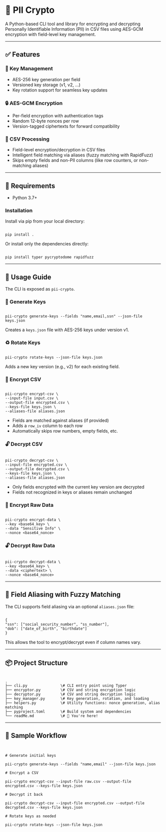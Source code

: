 # 🔐 PII Crypto

A Python-based CLI tool and library for encrypting and decrypting Personally Identifiable Information (PII) in CSV files using AES-GCM encryption with field-level key management.

---

## ✅ Features

### 🔑 Key Management
- AES-256 key generation per field
- Versioned key storage (v1, v2, ...)
- Key rotation support for seamless key updates

### 🔒 AES-GCM Encryption
- Per-field encryption with authentication tags
- Random 12-byte nonces per row
- Version-tagged ciphertexts for forward compatibility

### 📂 CSV Processing
- Field-level encryption/decryption in CSV files
- Intelligent field matching via aliases (fuzzy matching with RapidFuzz)
- Skips empty fields and non-PII columns (like row counters, or non-matching aliases)

---

## 🧰 Requirements

- Python 3.7+

### Installation

Install via pip from your local directory:
```

pip install .

```

Or install only the dependencies directly:
```

pip install typer pycryptodome rapidfuzz

```

---

## 🚀 Usage Guide

The CLI is exposed as `pii-crypto`.

### 🔧 Generate Keys

```

pii-crypto generate-keys --fields "name,email,ssn" --json-file keys.json

```
Creates a `keys.json` file with AES-256 keys under version v1.

### ♻️ Rotate Keys

```

pii-crypto rotate-keys --json-file keys.json

```
Adds a new key version (e.g., v2) for each existing field.

### 🔐 Encrypt CSV

```

pii-crypto encrypt-csv \
--input-file input.csv \
--output-file encrypted.csv \
--keys-file keys.json \
--aliases-file aliases.json

```
- Fields are matched against aliases (if provided)
- Adds a `row_iv` column to each row
- Automatically skips row numbers, empty fields, etc.

### 🔓 Decrypt CSV

```

pii-crypto decrypt-csv \
--input-file encrypted.csv \
--output-file decrypted.csv \
--keys-file keys.json \
--aliases-file aliases.json

```
- Only fields encrypted with the current key version are decrypted
- Fields not recognized in keys or aliases remain unchanged

### 🔐 Encrypt Raw Data

```

pii-crypto encrypt-data \
--key <base64_key> \
--data "Sensitive Info" \
--nonce <base64_nonce>

```

### 🔓 Decrypt Raw Data

```

pii-crypto decrypt-data \
--key <base64_key> \
--data <ciphertext> \
--nonce <base64_nonce>

```

---

## 🧠 Field Aliasing with Fuzzy Matching

The CLI supports field aliasing via an optional `aliases.json` file:
```

{
"ssn": ["social_security_number", "ss_number"],
"dob": ["date_of_birth", "birthdate"]
}

```
This allows the tool to encrypt/decrypt even if column names vary.

---

## 📦 Project Structure

```

.
├── cli.py               \# CLI entry point using Typer
├── encryptor.py         \# CSV and string encryption logic
├── decryptor.py         \# CSV and string decryption logic
├── key_manager.py       \# Key generation, rotation, and loading
├── helpers.py           \# Utility functions: nonce generation, alias matching
├── pyproject.toml       \# Build system and dependencies
└── readMe.md            \# 📘 You're here!

```

---

## 🧪 Sample Workflow

```


# Generate initial keys

pii-crypto generate-keys --fields "name,email" --json-file keys.json

# Encrypt a CSV

pii-crypto encrypt-csv --input-file raw.csv --output-file encrypted.csv --keys-file keys.json

# Decrypt it back

pii-crypto decrypt-csv --input-file encrypted.csv --output-file decrypted.csv --keys-file keys.json

# Rotate keys as needed

pii-crypto rotate-keys --json-file keys.json

```

